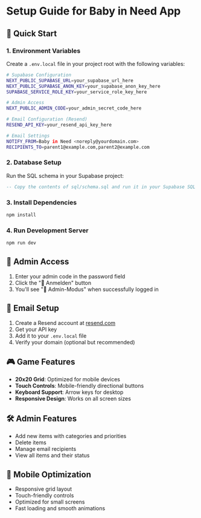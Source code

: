 # Setup Guide for Baby in Need App

## 🚀 Quick Start

### 1. Environment Variables

Create a `.env.local` file in your project root with the following variables:

```bash
# Supabase Configuration
NEXT_PUBLIC_SUPABASE_URL=your_supabase_url_here
NEXT_PUBLIC_SUPABASE_ANON_KEY=your_supabase_anon_key_here
SUPABASE_SERVICE_ROLE_KEY=your_service_role_key_here

# Admin Access
NEXT_PUBLIC_ADMIN_CODE=your_admin_secret_code_here

# Email Configuration (Resend)
RESEND_API_KEY=your_resend_api_key_here

# Email Settings
NOTIFY_FROM=Baby in Need <noreply@yourdomain.com>
RECIPIENTS_TO=parent1@example.com,parent2@example.com
```

### 2. Database Setup

Run the SQL schema in your Supabase project:

```sql
-- Copy the contents of sql/schema.sql and run it in your Supabase SQL editor
```

### 3. Install Dependencies

```bash
npm install
```

### 4. Run Development Server

```bash
npm run dev
```

## 🔐 Admin Access

1. Enter your admin code in the password field
2. Click the "🔐 Anmelden" button
3. You'll see "👑 Admin-Modus" when successfully logged in

## 📧 Email Setup

1. Create a Resend account at [resend.com](https://resend.com)
2. Get your API key
3. Add it to your `.env.local` file
4. Verify your domain (optional but recommended)

## 🎮 Game Features

- **20x20 Grid**: Optimized for mobile devices
- **Touch Controls**: Mobile-friendly directional buttons
- **Keyboard Support**: Arrow keys for desktop
- **Responsive Design**: Works on all screen sizes

## 🛠️ Admin Features

- Add new items with categories and priorities
- Delete items
- Manage email recipients
- View all items and their status

## 📱 Mobile Optimization

- Responsive grid layout
- Touch-friendly controls
- Optimized for small screens
- Fast loading and smooth animations




